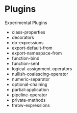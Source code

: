 # Plugins


Experimental Plugins
- class-properties
- decorators
- do-expressions
- export-default-from
- export-namespace-from
- function-bind
- function-sent
- logical-assignment-operators
- nullish-coalescing-operator
- numeric-separator
- optional-chaining
- partial-application
- pipeline-operator
- private-methods
- throw-expressions
